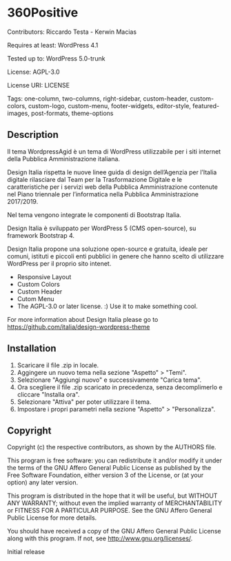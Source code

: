 # 360Positive

Contributors: Riccardo Testa - Kerwin Macias

Requires at least: WordPress 4.1

Tested up to: WordPress 5.0-trunk

License: AGPL-3.0

License URI: LICENSE

Tags: one-column, two-columns, right-sidebar, custom-header, custom-colors, custom-logo, custom-menu, footer-widgets, editor-style, featured-images, post-formats, theme-options


## Description

Il tema WordpressAgid è un tema di WordPress utilizzabile per i siti internet della Pubblica Amministrazione italiana.

Design Italia rispetta le nuove linee guida di design dell’Agenzia per l’Italia digitale rilasciare dal Team per la Trasformazione Digitale e le caratteristiche per i servizi web della Pubblica Amministrazione contenute nel Piano triennale per l’informatica nella Pubblica Amministrazione 2017/2019.

Nel tema vengono integrate le componenti di Bootstrap Italia.

Design Italia è sviluppato per WordPress 5 (CMS open-source), su framework Bootstrap 4.

Design Italia propone una soluzione open-source e gratuita, ideale per comuni, istituti e piccoli enti pubblici in genere che hanno scelto di utilizzare WordPress per il proprio sito intenet.

* Responsive Layout
* Custom Colors
* Custom Header
* Cutom Menu
* The AGPL-3.0 or later license. :) Use it to make something cool.

For more information about Design Italia please go to https://github.com/italia/design-wordpress-theme


## Installation

1. Scaricare il file .zip in locale.
2. Aggingere un nuovo tema nella sezione "Aspetto" > "Temi".
3. Selezionare "Aggiungi nuovo" e successivamente "Carica tema".
4. Ora scegliere il file .zip scaricato in precedenza, senza decomplimerlo e cliccare "Installa ora".
5. Selezionare "Attiva" per poter utilizzare il tema.
6. Impostare i propri parametri nella sezione "Aspetto" > "Personalizza".


## Copyright

Copyright (c) the respective contributors, as shown by the AUTHORS file.

This program is free software: you can redistribute it and/or modify
it under the terms of the GNU Affero General Public License as published
by the Free Software Foundation, either version 3 of the License, or
(at your option) any later version.

This program is distributed in the hope that it will be useful,
but WITHOUT ANY WARRANTY; without even the implied warranty of
MERCHANTABILITY or FITNESS FOR A PARTICULAR PURPOSE.  See the
GNU Affero General Public License for more details.

You should have received a copy of the GNU Affero General Public License
along with this program.  If not, see <http://www.gnu.org/licenses/>.


Initial release
